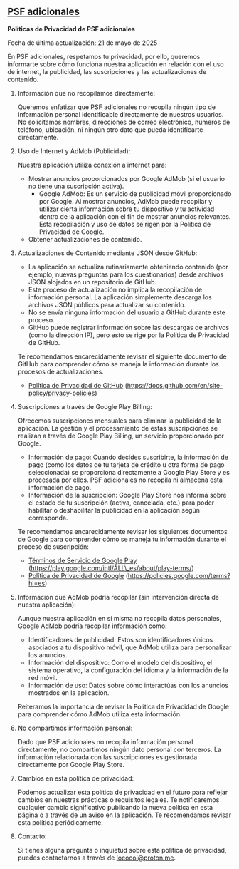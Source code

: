 ## [PSF adicionales](https://play.google.com/apps/testing/lococoi.psf)

**Políticas de Privacidad de PSF adicionales**

Fecha de última actualización: 21 de mayo de 2025

En PSF adicionales, respetamos tu privacidad, por ello, queremos informarte sobre cómo funciona nuestra aplicación en relación con el uso de internet, la publicidad, las suscripciones y las actualizaciones de contenido.

1.  Información que no recopilamos directamente:

    Queremos enfatizar que PSF adicionales no recopila ningún tipo de información personal identificable directamente de nuestros usuarios. No solicitamos nombres, direcciones de correo electrónico, números de teléfono, ubicación, ni ningún otro dato que pueda identificarte directamente.

2.  Uso de Internet y AdMob (Publicidad):

    Nuestra aplicación utiliza conexión a internet para:

    * Mostrar anuncios proporcionados por Google AdMob (si el usuario no tiene una suscripción activa).
        * Google AdMob: Es un servicio de publicidad móvil proporcionado por Google. Al mostrar anuncios, AdMob puede recopilar y utilizar cierta información sobre tu dispositivo y tu actividad dentro de la aplicación con el fin de mostrar anuncios relevantes. Esta recopilación y uso de datos se rigen por la Política de Privacidad de Google.
    * Obtener actualizaciones de contenido.

3.  Actualizaciones de Contenido mediante JSON desde GitHub:

    * La aplicación se actualiza rutinariamente obteniendo contenido (por ejemplo, nuevas preguntas para los cuestionarios) desde archivos JSON alojados en un repositorio de GitHub.
    * Este proceso de actualización no implica la recopilación de información personal. La aplicación simplemente descarga los archivos JSON públicos para actualizar su contenido.
    * No se envía ninguna información del usuario a GitHub durante este proceso.
    * GitHub puede registrar información sobre las descargas de archivos (como la dirección IP), pero esto se rige por la Política de Privacidad de GitHub.

    Te recomendamos encarecidamente revisar el siguiente documento de GitHub para comprender cómo se maneja la información durante los procesos de actualizaciones.

    * [Política de Privacidad de GitHub](https://docs.github.com/en/site-policy/privacy-policies) (https://docs.github.com/en/site-policy/privacy-policies)

4.  Suscripciones a través de Google Play Billing:

    Ofrecemos suscripciones mensuales para eliminar la publicidad de la aplicación. La gestión y el procesamiento de estas suscripciones se realizan a través de Google Play Billing, un servicio proporcionado por Google.

    * Información de pago: Cuando decides suscribirte, la información de pago (como los datos de tu tarjeta de crédito u otra forma de pago seleccionada) se proporciona directamente a Google Play Store y es procesada por ellos. PSF adicionales no recopila ni almacena esta información de pago.
    * Información de la suscripción: Google Play Store nos informa sobre el estado de tu suscripción (activa, cancelada, etc.) para poder habilitar o deshabilitar la publicidad en la aplicación según corresponda.

    Te recomendamos encarecidamente revisar los siguientes documentos de Google para comprender cómo se maneja tu información durante el proceso de suscripción:

    * [Términos de Servicio de Google Play](https://play.google.com/intl/ALL_es/about/play-terms/) (https://play.google.com/intl/ALL\_es/about/play-terms/)
    * [Política de Privacidad de Google](https://policies.google.com/terms?hl=es) (https://policies.google.com/terms?hl=es)

5.  Información que AdMob podría recopilar (sin intervención directa de nuestra aplicación):

    Aunque nuestra aplicación en sí misma no recopila datos personales, Google AdMob podría recopilar información como:

    * Identificadores de publicidad: Estos son identificadores únicos asociados a tu dispositivo móvil, que AdMob utiliza para personalizar los anuncios.
    * Información del dispositivo: Como el modelo del dispositivo, el sistema operativo, la configuración del idioma y la información de la red móvil.
    * Información de uso: Datos sobre cómo interactúas con los anuncios mostrados en la aplicación.

    Reiteramos la importancia de revisar la Política de Privacidad de Google para comprender cómo AdMob utiliza esta información.

6.  No compartimos información personal:

    Dado que PSF adicionales no recopila información personal directamente, no compartimos ningún dato personal con terceros. La información relacionada con las suscripciones es gestionada directamente por Google Play Store.

7.  Cambios en esta política de privacidad:

    Podemos actualizar esta política de privacidad en el futuro para reflejar cambios en nuestras prácticas o requisitos legales. Te notificaremos cualquier cambio significativo publicando la nueva política en esta página o a través de un aviso en la aplicación. Te recomendamos revisar esta política periódicamente.

8.  Contacto:

    Si tienes alguna pregunta o inquietud sobre esta política de privacidad, puedes contactarnos a través de [lococoi@proton.me](mailto:lococoi@proton.me).
